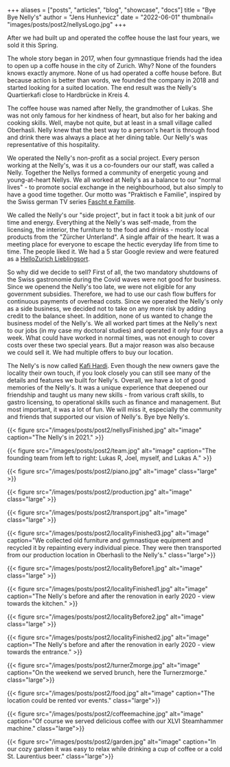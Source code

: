 +++
aliases = ["posts", "articles", "blog", "showcase", "docs"]
title = "Bye Bye Nelly's"
author = "Jens Hunhevicz"
date = "2022-06-01"
thumbnail= "images/posts/post2/nellysLogo.jpg"
+++

After we had built up and operated the coffee house the last four years, we sold it this Spring.

The whole story began in 2017, when four gymnastique friends had the idea to open up a coffe house in the city of Zurich. Why? None of the founders knows exactly anymore. None of us had operated a coffe house before. But because action is better than words, we founded the company in 2018 and started looking for a suited location. The end result was the Nelly's Quartierkafi close to Hardbrücke in Kreis 4.

The coffee house was named after Nelly, the grandmother of Lukas. She was not only famous for her kindness of heart, but also for her baking and cooking skills. Well, maybe not quite, but at least in a small village called Oberhasli. Nelly knew that the best way to a person's heart is through food and drink there was always a place at her dining table. Our Nelly's was representative of this hospitality.

We operated the Nelly's non-profit as a social project. Every person working at the Nelly's, was it us a co-founders our our staff, was called a Nelly. Together the Nellys formed a community of energetic young and young-at-heart Nellys. We all worked at Nelly's as a balance to our "normal lives" - to promote social exchange in the neighbourhood, but also simply to have a good time together. Our motto was "Praktisch e Familie", inspired by the Swiss german TV series [Fascht e Familie](https://en.wikipedia.org/wiki/Fascht_e_Familie).

We called the Nelly's our "side project", but in fact it took a bit junk of our time and energy. Everything at the Nelly's was self-made, from the licensing, the interior, the furniture to the food and drinks - mostly local products from the "Zürcher Unterland". A single affair of the heart. It was a meeting place for everyone to escape the hectic everyday life from time to time. The people liked it. We had a 5 star Google review and were featured as a [HelloZurich Lieblingsort](https://www.hellozurich.ch/en/location/lieblingsort-nellys.html).

So why did we decide to sell? First of all, the two mandatory shutdowns of the Swiss gastronomie during the Covid waves were not good for business. Since we openend the Nelly's too late, we were not eligible for any government subsidies. Therefore, we had to use our cash flow buffers for continuous payments of overhead costs. Since we operated the Nelly's only as a side business, we decided not to take on any more risk by adding credit to the balance sheet. In addition, none of us wanted to change the business model of the Nelly's. We all worked part times at the Nelly's next to our jobs (in my case my doctoral studies) and operated it only four days a week. What could have worked in normal times, was not enough to cover costs over these two special years. But a major reason was also because we could sell it. We had multiple offers to buy our location.

The Nelly's is now called [Kafi Hardi](https://www.kafihardi.ch/). Even though the new owners gave the locality their own touch, if you look closely you can still see many of the details and features we built for Nelly's. Overall, we have a lot of good memories of the Nelly's. It was a unique experience that deepened our friendship and taught us many new skills - from various craft skills, to gastro licensing, to operational skills such as finance and management. But most important, it was a lot of fun. We will miss it, especially the community and friends that supported our vision of Nelly's. Bye bye Nelly's.

{{< figure src="/images/posts/post2/nellysFinished.jpg" alt="image" caption="The Nelly's in 2021." >}}

{{< figure src="/images/posts/post2/team.jpg" alt="image" caption="The founding team from left to right: Lukas R, Joel, myself, and Lukas A." >}}

{{< figure src="/images/posts/post2/piano.jpg" alt="image" class="large" >}}

{{< figure src="/images/posts/post2/production.jpg" alt="image" class="large" >}}

{{< figure src="/images/posts/post2/transport.jpg" alt="image" class="large" >}}

{{< figure src="/images/posts/post2/localityFinished3.jpg" alt="image" caption="We collected old furniture and gymnastique equipment and recycled it by repainting every individual piece. They were then transported from our production location in Oberhasli to the Nelly's." class="large">}}

{{< figure src="/images/posts/post2/localityBefore1.jpg" alt="image" class="large" >}}

{{< figure src="/images/posts/post2/localityFinished1.jpg" alt="image" caption="The Nelly's before and after the renovation in early 2020 - view towards the kitchen." >}}

{{< figure src="/images/posts/post2/localityBefore2.jpg" alt="image" class="large" >}}

{{< figure src="/images/posts/post2/localityFinished2.jpg" alt="image" caption="The Nelly's before and after the renovation in early 2020 - view towards the entrance." >}}

{{< figure src="/images/posts/post2/turnerZmorge.jpg" alt="image" caption="On the weekend we served brunch, here the Turnerzmorge." class="large">}}

{{< figure src="/images/posts/post2/food.jpg" alt="image" caption="The location could be rented vor events." class="large">}}

{{< figure src="/images/posts/post2/coffeemachine.jpg" alt="image" caption="Of course we served delicious coffee with our XLVI Steamhammer machine." class="large">}}

{{< figure src="/images/posts/post2/garden.jpg" alt="image" caption="In our cozy garden it was easy to relax while drinking a cup of coffee or a cold St. Laurentius beer." class="large">}}

<!--Das Nelly’s - Das etwas andere Quartier-Kafi
S’Grosi Nelly war nicht nur für ihre Herzensgüte, sondern auch für ihre Back- und Kochkünste weltweit berühmt. Naja vielleicht nicht ganz, aber zumindest in einem kleinen Dorf namens Oberhasli. Zu jeder Zeit wurde man beim Nelly umsorgt und es gab immer einen Platz am Esstisch. Nelly wusste, dass der beste Weg zum Herzen eines Menschen über das Essen und Trinken führt. Unser Nelly’s steht nun stellvertretend für diese Gastfreundschaft. Wir sind nicht nur ein Café, sondern eine Gemeinschaft aus energiegeladenen Jungen und Jung-gebliebenen - den Nellys. Wir sind herzliche Gemüter mit unverkennbaren Charakteren, geprägt von etlichen Lebensgeschichten und stets für einen «Schwatz» zu haben. Alles in allem sind wir ein bunter Haufen. Doch eines haben wir gemeinsam, wir machen dem Namen «Nelly» alle Ehre.Bei uns ist alles echt. Von den Nellys, über die Gastfreundschaft, bis hin zu der eigens kreierten Einrichtung - eine einzige Herzensangelegenheit. Es soll ein Treffpunkt für alle sein, um dem hektischen Alltag von Zeit zu Zeit zu entfliehen.Klingt gut? Wir freuen uns immer über Besuch an der Hohlstrasse 355.

Die Nellys - Praktisch e Familie
Wir sind vier Turnerfreunde, welche mit dem Nelly’s nicht nur ein Café, sondern eine Gemeinschaft aus energiegeladenen Jungen und jung-gebliebenen Nellys gründeten. Wir arbeiten im Nelly’s als Ausgleich zu unserem «normalen Leben» - um den sozialen Austausch im Quartier zu fördern, aber auch einfach um gemeinsam eine gute Zeit zu verbringen. Praktisch e Familie halt…-->